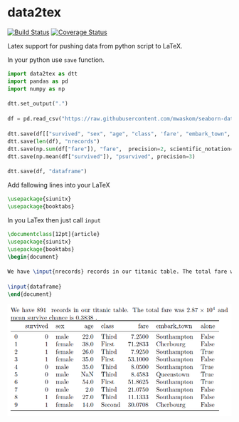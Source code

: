# data2tex
[![Build Status](https://travis-ci.org/mjirik/data2tex.svg?branch=master)](https://travis-ci.org/mjirik/data2tex)
[![Coverage Status](https://coveralls.io/repos/github/mjirik/data2tex/badge.svg?branch=master)](https://coveralls.io/github/mjirik/data2tex?branch=master)

Latex support for pushing data from python script to LaTeX.

In your python use `save` function.

```python
import data2tex as dtt
import pandas as pd
import numpy as np

dtt.set_output(".")

df = pd.read_csv("https://raw.githubusercontent.com/mwaskom/seaborn-data/master/titanic.csv")

dtt.save(df[["survived", "sex", "age", "class", 'fare', "embark_town", "alone"]][:10], "dataframe")
dtt.save(len(df), "nrecords")
dtt.save(np.sum(df["fare"]), "fare",  precision=2, scientific_notation=True)
dtt.save(np.mean(df["survived"]), "psurvived", precision=3)

dtt.save(df, "dataframe")
```

Add fallowing lines into your LaTeX
```latex
\usepackage{siunitx}
\usepackage{booktabs}
```

In you LaTex then just call `input`
```latex
\documentclass[12pt]{article}
\usepackage{siunitx}
\usepackage{booktabs}
\begin{document}

We have \input{nrecords} records in our titanic table. The total fare was $\input{fare}$  and mean survive chance is \input{psurvived}.

\input{dataframe}
\end{document}
```

![pdfoutput](https://raw.githubusercontent.com/mjirik/data2tex/master/graphics/pdfoutput.png "PDF output")
